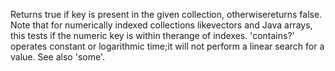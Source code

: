 Returns true if key is present in the given collection, otherwisereturns false.  Note that for numerically indexed collections likevectors and Java arrays, this tests if the numeric key is within therange of indexes. 'contains?' operates constant or logarithmic time;it will not perform a linear search for a value.  See also 'some'.